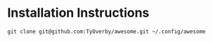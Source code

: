 # Installation Instructions

```
git clone git@github.com:TyOverby/awesome.git ~/.config/awesome
```
